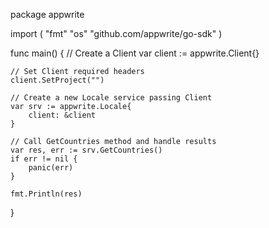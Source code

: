 package appwrite

import (
    "fmt"
    "os"
    "github.com/appwrite/go-sdk"
)

func main() {
    // Create a Client
    var client := appwrite.Client{}

    // Set Client required headers
    client.SetProject("")

    // Create a new Locale service passing Client
    var srv := appwrite.Locale{
        client: &client
    }

    // Call GetCountries method and handle results
    var res, err := srv.GetCountries()
    if err != nil {
        panic(err)
    }

    fmt.Println(res)
}